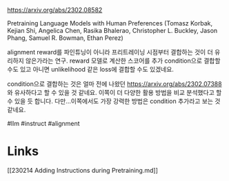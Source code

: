 https://arxiv.org/abs/2302.08582

Pretraining Language Models with Human Preferences (Tomasz Korbak, Kejian Shi, Angelica Chen, Rasika Bhalerao, Christopher L. Buckley, Jason Phang, Samuel R. Bowman, Ethan Perez)

alignment reward를 파인튜닝이 아니라 프리트레이닝 시점부터 결합하는 것이 더 유리하지 않은가라는 연구. reward 모델로 계산한 스코어를 추가 condition으로 결합할 수도 있고 아니면 unlikelihood 같은 loss에 결합할 수도 있겠네요.

condition으로 결합하는 것은 얼마 전에 나왔던 https://arxiv.org/abs/2302.07388 와 유사하다고 할 수 있을 것 같네요. 이쪽이 더 다양한 활용 방법을 비교 분석했다고 할 수 있을 듯 합니다. 다만...이쪽에서도 가장 강력한 방법은 condition 추가라고 보는 것 같네요.

#llm #instruct #alignment

# Links

[[230214 Adding Instructions during Pretraining.md]]